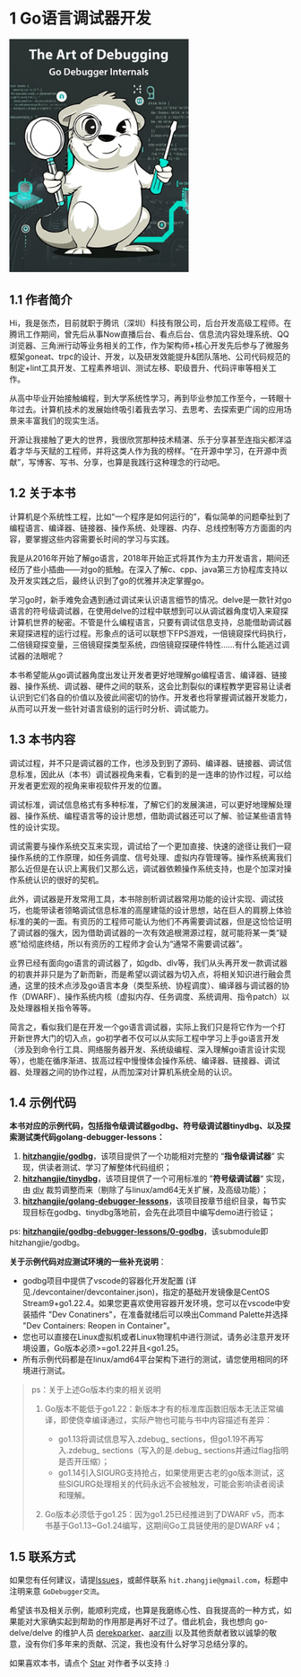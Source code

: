 # 1 Go语言调试器开发

<img alt="封面图片" src="bookcover.jpeg" width="320px" />

## 1.1 作者简介

Hi，我是张杰，目前就职于腾讯（深圳）科技有限公司，后台开发高级工程师。在腾讯工作期间，曾先后从事Now直播后台、看点后台、信息流内容处理系统、QQ浏览器、三角洲行动等业务相关的工作，作为架构师+核心开发先后参与了微服务框架goneat、trpc的设计、开发，以及研发效能提升&团队落地、公司代码规范的制定+lint工具开发、工程素养培训、测试左移、职级晋升、代码评审等相关工作。

从高中毕业开始接触编程，到大学系统性学习，再到毕业参加工作至今，一转眼十年过去。计算机技术的发展始终吸引着我去学习、去思考、去探索更广阔的应用场景来丰富我们的现实生活。

开源让我接触了更大的世界，我很欣赏那种技术精湛、乐于分享甚至连指尖都洋溢着才华与天赋的工程师，并将这类人作为我的榜样。“在开源中学习，在开源中贡献”，写博客、写书、分享，也算是我践行这种理念的行动吧。

## 1.2 关于本书

计算机是个系统性工程，比如“一个程序是如何运行的”，看似简单的问题牵扯到了编程语言、编译器、链接器、操作系统、处理器、内存、总线控制等方方面面的内容，要掌握这些内容需要长时间的学习与实践。

我是从2016年开始了解go语言，2018年开始正式将其作为主力开发语言，期间还经历了些小插曲——对go的抵触。在深入了解c、cpp、java第三方协程库支持以及开发实践之后，最终认识到了go的优雅并决定掌握go。

学习go时，新手难免会遇到通过调试来认识语言细节的情况。delve是一款针对go语言的符号级调试器，在使用delve的过程中联想到可以从调试器角度切入来窥探计算机世界的秘密。不管是什么编程语言，只要有调试信息支持，总能借助调试器来窥探进程的运行过程。形象点的话可以联想下FPS游戏，一倍镜窥探代码执行，二倍镜窥探变量，三倍镜窥探类型系统，四倍镜窥探硬件特性……有什么能逃过调试器的法眼呢？

本书希望能从go调试器角度出发让开发者更好地理解go编程语言、编译器、链接器、操作系统、调试器、硬件之间的联系，这会比割裂似的课程教学更容易让读者认识到它们各自的价值以及彼此间密切的协作。开发者也将掌握调试器开发能力，从而可以开发一些针对语言级别的运行时分析、调试能力。

## 1.3 本书内容

调试过程，并不只是调试器的工作，也涉及到到了源码、编译器、链接器、调试信息标准，因此从（本书）调试器视角来看，它看到的是一连串的协作过程，可以给开发者更宏观的视角来审视软件开发的位置。

调试标准，调试信息格式有多种标准，了解它们的发展演进，可以更好地理解处理器、操作系统、编程语言等的设计思想，借助调试器还可以了解、验证某些语言特性的设计实现。

调试需要与操作系统交互来实现，调试给了一个更加直接、快速的途径让我们一窥操作系统的工作原理，如任务调度、信号处理、虚拟内存管理等。操作系统离我们那么近但是在认识上离我们又那么远，调试器依赖操作系统支持，也是个加深对操作系统认识的很好的契机。

此外，调试器是开发常用工具，本书除剖析调试器常用功能的设计实现、调试技巧，也能带读者领略调试信息标准的高屋建瓴的设计思想，站在巨人的肩膀上体验标准的美的一面。有资历的工程师可能认为他们不再需要调试器，但是这恰恰证明了调试器的强大，因为借助调试器的一次有效追根溯源过程，就可能将某一类“疑惑”给彻底终结，所以有资历的工程师才会认为“通常不需要调试器”。

业界已经有面向go语言的调试器了，如gdb、dlv等，我们从头再开发一款调试器的初衷并非只是为了新而新，而是希望以调试器为切入点，将相关知识进行融会贯通，这里的技术点涉及go语言本身（类型系统、协程调度）、编译器与调试器的协作（DWARF）、操作系统内核（虚拟内存、任务调度、系统调用、指令patch）以及处理器相关指令等等。

简言之，看似我们是在开发一个go语言调试器，实际上我们只是将它作为一个打开新世界大门的切入点，go初学者不仅可以从实际工程中学习上手go语言开发（涉及到命令行工具、网络服务器开发、系统级编程、深入理解go语言设计实现等），也能在循序渐进、拔高过程中慢慢体会操作系统、编译器、链接器、调试器、处理器之间的协作过程，从而加深对计算机系统全局的认识。

## 1.4 示例代码

**本书对应的示例代码，包括指令级调试器godbg、符号级调试器tinydbg、以及探索测试类代码golang-debugger-lessons：**

1. [**hitzhangjie/godbg**](https://github.com/hitzhangjie/godbg)，该项目提供了一个功能相对完整的 “**指令级调试器**” 实现，供读者测试、学习了解整体代码组织；
2. [**hitzhangjie/tinydbg**](https://github.com/hitzhangjie/tinydbg)，该项目提供了一个可用标准的 ”**符号级调试器**“ 实现，由 [dlv](https://github.com/go-delve/delve) 裁剪调整而来（剔除了与linux/amd64无关扩展，及高级功能）；
3. [**hitzhangjie/golang-debugger-lessons**](https://github.com/hitzhangjie/golang-debugger-lessons)，该项目按章节组织目录，每节实现目标在godbg、tinydbg落地前，会先在此项目中编写demo进行验证；

ps: [**hitzhangjie/godbg-debugger-lessons/0-godbg**](https://github.com/hitzhangjie/godbg)，该submodule即hitzhangjie/godbg。

**关于示例代码对应测试环境的一些补充说明**：

- godbg项目中提供了vscode的容器化开发配置 (详见./devcontainer/devcontainer.json)，指定的基础开发镜像是CentOS Stream9+go1.22.4。如果您更喜欢使用容器开发环境，您可以在vscode中安装插件 "Dev Conatiners"，在准备就绪后可以唤出Command Palette并选择 "Dev Containers: Reopen in Container"。
- 您也可以直接在Linux虚拟机或者Linux物理机中进行测试，请务必注意开发环境设置，Go版本必须>=go1.22并且<go1.25。
- 所有示例代码都是在linux/amd64平台架构下进行的测试，请您使用相同的环境进行测试。

> ps：关于上述Go版本约束的相关说明
>
> 1. Go版本不能低于go1.22：新版本才有的标准库函数旧版本无法正常编译，即使侥幸编译通过，实际产物也可能与书中内容描述有差异：
>    - go1.13将调试信息写入.zdebug_ sections，但go1.19不再写入.zdebug_ sections（写入的是.debug_ sections并通过flag指明是否开压缩）；
>    - go1.14引入SIGURG支持抢占，如果使用更古老的go版本测试，这些SIGURG处理相关的代码永远不会被触发，可能会影响读者阅读和理解。
>
> 2. Go版本必须低于go1.25：因为go1.25已经推进到了DWARF v5，而本书基于Go1.13~Go1.24编写，这期间Go工具链使用的是DWARF v4；

## 1.5 联系方式

如果您有任何建议，请提[Issues](https://github.com/hitzhangjie/golang-debugger-book/issues)，或邮件联系 `hit.zhangjie@gmail.com`，标题中注明来意 `GoDebugger交流`。

希望该书及相关示例，能顺利完成，也算是我磨练心性、自我提高的一种方式，如果能对大家确实起到帮助的作用那是再好不过了。借此机会，我也想向 go-delve/delve 的维护人员 [derekparker](https://github.com/derekparker)、[aarzilli](https://github.com/aarzilli) 以及其他贡献者致以诚挚的敬意，没有你们多年来的贡献、沉淀，我也没有什么好学习总结分享的。

如果喜欢本书，请点个 [Star](https://github.com/hitzhangjie/golang-debugger-book) 对作者予以支持 :)

